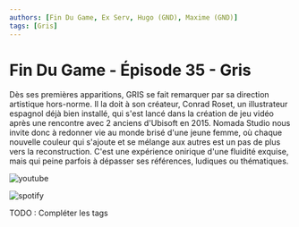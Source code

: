 ```yaml
---
authors: [Fin Du Game, Ex Serv, Hugo (GND), Maxime (GND)]
tags: [Gris]
---
```


# Fin Du Game - Épisode 35 - Gris

Dès ses premières apparitions, GRIS se fait remarquer par sa direction artistique hors-norme. Il la doit à son créateur, Conrad Roset, un illustrateur espagnol déjà bien installé, qui s'est lancé dans la création de jeu vidéo après une rencontre avec 2 anciens d'Ubisoft en 2015. Nomada Studio nous invite donc à redonner vie au monde brisé d'une jeune femme, où chaque nouvelle couleur qui s'ajoute et se mélange aux autres est un pas de plus vers la reconstruction. C'est une expérience onirique d'une fluidité exquise, mais qui peine parfois à dépasser ses références, ludiques ou thématiques.

![youtube](https://www.youtube.com/watch?v=4Eb9l0YGxs4)

![spotify](https://open.spotify.com/episode/66te7QCqFIOfJDEWTLuiZD?si=b52fe3b9b5cc40a6)

TODO : Compléter les tags
